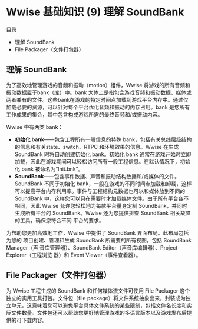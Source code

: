 # Wwise 基础知识 (9) 理解 SoundBank

目录

- 理解 SoundBank- File Packager（文件打包器）

## 理解 SoundBank为了高效地管理游戏的音频和振动（motion）组件，Wwise 将游戏的所有音频和振动数据置于bank（库）中。bank 大体上是指包含游戏音频和振动数据、媒体或两者兼有的文件。这些bank在游戏的特定时间点加载到游戏平台内存中。通过仅加载必要的资源，可以针对每个平台优化音频和振动的内存占用。bank 是您所有工作成果的集合，其中包含构成游戏所需的最终音频和/或振动内容。Wwise 中有两类 bank：
- **初始化 bank**——包含工程所有一般信息的特殊 bank，包括有关总线层级结构的信息和有关state、switch、RTPC 和环境效果的信息。Wwise 在生成 SoundBank 时将自动创建初始化 bank。初始化 bank 通常在游戏开始时立即加载，因此在游戏期间可以轻松访问所有一般工程信息。在默认情况下，初始化 bank 被命名为“Init.bnk”。- **SoundBank**——包含事件数据、声音和振动结构数据和/或媒体的文件。SoundBank不同于初始化 bank，一般在游戏的不同时间点加载和卸载，这样可以提高平台内存利用率。事件与工程结构元数据也可以和媒体放到不同的 SoundBank 中，这样您可以只在需要时才加载媒体文件。由于所有平台各不相同，因此Wwise 允许您轻松地为每款平台量身定制 SoundBank，并同时生成所有平台的 SoundBank。Wwise 还为您提供排查 SoundBank 相关故障的工具，确保您符合不同平台的要求。
为帮助您更加高效地工作，Wwise 中提供了 SoundBank 界面布局。此布局包括为您的项目创建、管理和生成 SoundBank 所需要的所有视图，包括 SoundBank Manager（声音库管理器）、SoundBank Editor（声音库编辑器）、Project Explorer（工程浏览器）和 Event Viewer（事件查看器）。
## File Packager（文件打包器）
为 Wwise 工程生成的 SoundBank 和任何媒体流文件可使用 File Packager 这个独立的实用工具打包。文件包（file package）将文件系统抽象出来，封装成为独立单元，这意味着您可以避免平台具体文件系统的某些限制，包括文件名长度和实际文件数量。文件包还可以帮助您更好地管理游戏的多语言版本以及游戏发布后提供的可下载内容。